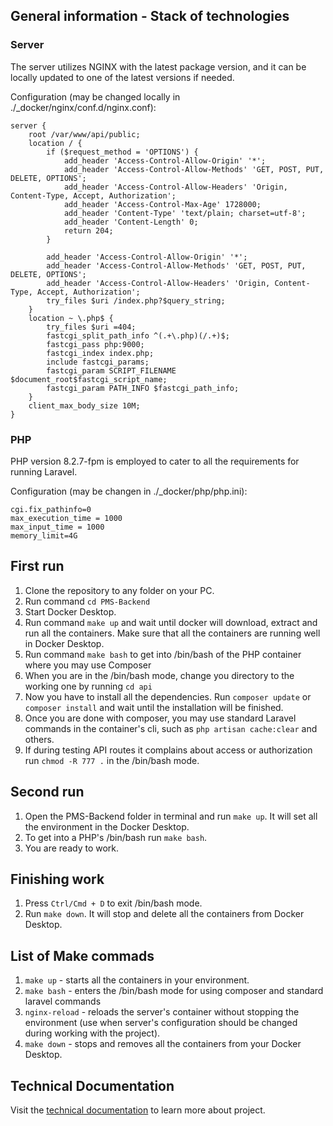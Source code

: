 ## General information - Stack of technologies

### Server
The server utilizes NGINX with the latest package version, and it can be locally updated to one of the latest versions if needed.

Configuration (may be changed locally in ./_docker/nginx/conf.d/nginx.conf):
```
server {
    root /var/www/api/public;
    location / {
        if ($request_method = 'OPTIONS') {
            add_header 'Access-Control-Allow-Origin' '*';
            add_header 'Access-Control-Allow-Methods' 'GET, POST, PUT, DELETE, OPTIONS';
            add_header 'Access-Control-Allow-Headers' 'Origin, Content-Type, Accept, Authorization';
            add_header 'Access-Control-Max-Age' 1728000;
            add_header 'Content-Type' 'text/plain; charset=utf-8';
            add_header 'Content-Length' 0;
            return 204;
        }

        add_header 'Access-Control-Allow-Origin' '*';
        add_header 'Access-Control-Allow-Methods' 'GET, POST, PUT, DELETE, OPTIONS';
        add_header 'Access-Control-Allow-Headers' 'Origin, Content-Type, Accept, Authorization';
        try_files $uri /index.php?$query_string;
    }
    location ~ \.php$ {
        try_files $uri =404;
        fastcgi_split_path_info ^(.+\.php)(/.+)$;
        fastcgi_pass php:9000;
        fastcgi_index index.php;
        include fastcgi_params;
        fastcgi_param SCRIPT_FILENAME $document_root$fastcgi_script_name;
        fastcgi_param PATH_INFO $fastcgi_path_info;
    }
    client_max_body_size 10M;
}
```

### PHP
PHP version 8.2.7-fpm is employed to cater to all the requirements for running Laravel.

Configuration (may be changen in ./_docker/php/php.ini):
```
cgi.fix_pathinfo=0
max_execution_time = 1000
max_input_time = 1000
memory_limit=4G
```

## First run
1. Clone the repository to any folder on your PC.
2. Run command ```cd PMS-Backend```
3. Start Docker Desktop.
4. Run command ```make up``` and wait until docker will download, extract and run all the containers. Make sure that all the containers are running well in Docker Desktop.
5. Run command ```make bash``` to get into /bin/bash of the PHP container where you may use Composer
6. When you are in the /bin/bash mode, change you directory to the working one by running ```cd api```
7. Now you have to install all the dependencies. Run ```composer update``` or ```composer install``` and wait until the installation will be finished.
8. Once you are done with composer, you may use standard Laravel commands in the container's cli, such as ```php artisan cache:clear``` and others.
9. If during testing API routes it complains about access or authorization run ```chmod -R 777 .``` in the /bin/bash mode.

## Second run
1. Open the PMS-Backend folder in terminal and run ```make up```. It will set all the environment in the Docker Desktop.
2. To get into a PHP's /bin/bash run ```make bash```.
3. You are ready to work.

## Finishing work
1. Press ```Ctrl/Cmd + D``` to exit /bin/bash mode.
2. Run ```make down```. It will stop and delete all the containers from Docker Desktop.

## List of Make commads
1. ```make up``` - starts all the containers in your environment.
2. ```make bash``` - enters the /bin/bash mode for using composer and standard laravel commands
3. ```nginx-reload``` - reloads the server's container without stopping the environment (use when server's configuration should be changed during working with the project).
4. ```make down``` - stops and removes all the containers from your Docker Desktop.

## Technical Documentation
Visit the [technical documentation](tech_doc/README.md) to learn more about project.
